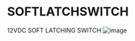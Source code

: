 # SOFTLATCHSWITCH
12VDC SOFT LATCHING SWITCH
![image](https://github.com/user-attachments/assets/7de744f2-1a60-408f-abda-13e0befb859f)
